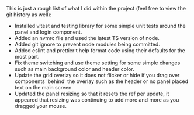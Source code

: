 This is just a rough list of what I did within the project (feel free to view the git history as well):

- Installed vitest and testing library for some simple unit tests around the panel and login component.
- Added an nvmrc file and used the latest TS version of node.
- Added git ignore to prevent node modules being committed.
- Added eslint and prettier t help format code using their defaults for the most part.
- Fix theme switching and use theme setting for some simple changes such as main background color and header color.
- Update the grid overlay so it does not flicker or hide if you drag over components 'behind' the overlay such as the header or no panel placed text on the main screen.
- Updated the panel resizing so that it resets the ref per update, it appeared that resizing was continuing to add more and more as you dragged your mouse.
